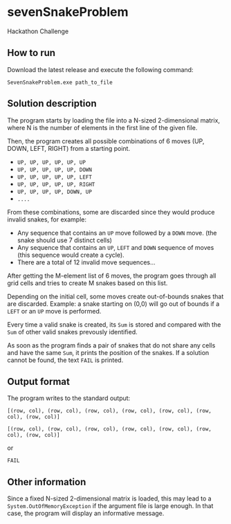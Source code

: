 # sevenSnakeProblem
Hackathon Challenge

How to run
----------

Download the latest release and execute the following command:

`SevenSnakeProblem.exe path_to_file`

Solution description
---------

The program starts by loading the file into a N-sized 2-dimensional matrix, where N is the number of elements in the first line of the given file.

Then, the program creates all possible combinations of 6 moves (UP, DOWN, LEFT, RIGHT) from a starting point. 
- `UP, UP, UP, UP, UP, UP`
- `UP, UP, UP, UP, UP, DOWN`
- `UP, UP, UP, UP, UP, LEFT`
- `UP, UP, UP, UP, UP, RIGHT`
- `UP, UP, UP, UP, DOWN, UP`
- `....`


From these combinations, some are discarded since they would produce invalid snakes, for example:
- Any sequence that contains an `UP` move followed by a `DOWN` move. (the snake should use 7 distinct cells)
- Any sequence that contains an `UP`, `LEFT` and `DOWN` sequence of moves (this sequence would create a cycle).
- There are a total of 12 invalid move sequences...

After getting the M-element list of 6 moves, the program goes through all grid cells and tries to create M snakes based on this list. 

Depending on the initial cell, some moves create out-of-bounds snakes that are discarded. Example: a snake starting on (0,0) will go out of bounds if a `LEFT` or an `UP` move is performed.

Every time a valid snake is created, its `Sum` is stored and compared with the `Sum` of other valid snakes prevously identified.

As soon as the program finds a pair of snakes that do not share any cells and have the same `Sum`, it prints the position of the snakes. If a solution cannot be found, the text `FAIL` is printed.

Output format 
----------------------

The program writes to the standard output:

`[(row, col), (row, col), (row, col), (row, col), (row, col), (row, col), (row, col)]`

`[(row, col), (row, col), (row, col), (row, col), (row, col), (row, col), (row, col)]`

or 

`FAIL`

Other information
-------------------

Since a fixed N-sized 2-dimensional matrix is loaded, this may lead to a `System.OutOfMemoryException` if the argument file is large enough. In that case, the program will display an informative message.
